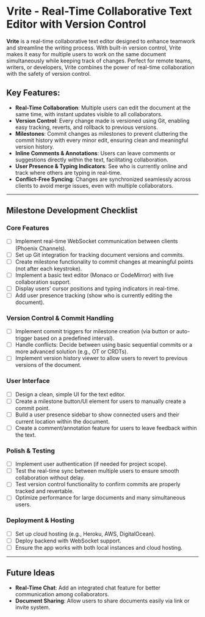# **Vrite** - Real-Time Collaborative Text Editor with Version Control

**Vrite** is a real-time collaborative text editor designed to enhance teamwork and streamline the writing process. With built-in version control, Vrite makes it easy for multiple users to work on the same document simultaneously while keeping track of changes. Perfect for remote teams, writers, or developers, Vrite combines the power of real-time collaboration with the safety of version control.

## **Key Features:**
- **Real-Time Collaboration**: Multiple users can edit the document at the same time, with instant updates visible to all collaborators.
- **Version Control**: Every change made is versioned using Git, enabling easy tracking, reverts, and rollback to previous versions.
- **Milestones**: Commit changes as milestones to prevent cluttering the commit history with every minor edit, ensuring clean and meaningful version history.
- **Inline Comments & Annotations**: Users can leave comments or suggestions directly within the text, facilitating collaboration.
- **User Presence & Typing Indicators**: See who is currently online and track where others are typing in real-time.
- **Conflict-Free Syncing**: Changes are synchronized seamlessly across clients to avoid merge issues, even with multiple collaborators.

---

## **Milestone Development Checklist**

### **Core Features**
- [ ] Implement real-time WebSocket communication between clients (Phoenix Channels).
- [ ] Set up Git integration for tracking document versions and commits.
- [ ] Create milestone functionality to commit changes at meaningful points (not after each keystroke).
- [ ] Implement a basic text editor (Monaco or CodeMirror) with live collaboration support.
- [ ] Display users' cursor positions and typing indicators in real-time.
- [ ] Add user presence tracking (show who is currently editing the document).

### **Version Control & Commit Handling**
- [ ] Implement commit triggers for milestone creation (via button or auto-trigger based on a predefined interval).
- [ ] Handle conflicts: Decide between using basic sequential commits or a more advanced solution (e.g., OT or CRDTs).
- [ ] Implement version history viewer to allow users to revert to previous versions of the document.
  
### **User Interface**
- [ ] Design a clean, simple UI for the text editor.
- [ ] Create a milestone button/UI element for users to manually create a commit point.
- [ ] Build a user presence sidebar to show connected users and their current location within the document.
- [ ] Create a comment/annotation feature for users to leave feedback within the text.

### **Polish & Testing**
- [ ] Implement user authentication (if needed for project scope).
- [ ] Test the real-time sync between multiple users to ensure smooth collaboration without delay.
- [ ] Test version control functionality to confirm commits are properly tracked and revertable.
- [ ] Optimize performance for large documents and many simultaneous users.
  
### **Deployment & Hosting**
- [ ] Set up cloud hosting (e.g., Heroku, AWS, DigitalOcean).
- [ ] Deploy backend with WebSocket support.
- [ ] Ensure the app works with both local instances and cloud hosting.

---

## **Future Ideas**
- **Real-Time Chat**: Add an integrated chat feature for better communication among collaborators.
- **Document Sharing**: Allow users to share documents easily via link or invite system.
